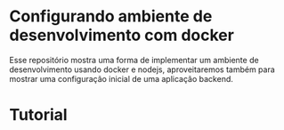 # Configurando ambiente de desenvolvimento com docker

Esse repositório mostra uma forma de implementar um ambiente de desenvolvimento usando docker e nodejs, aproveitaremos também para mostrar uma configuração inicial de uma aplicação backend.

# Tutorial
